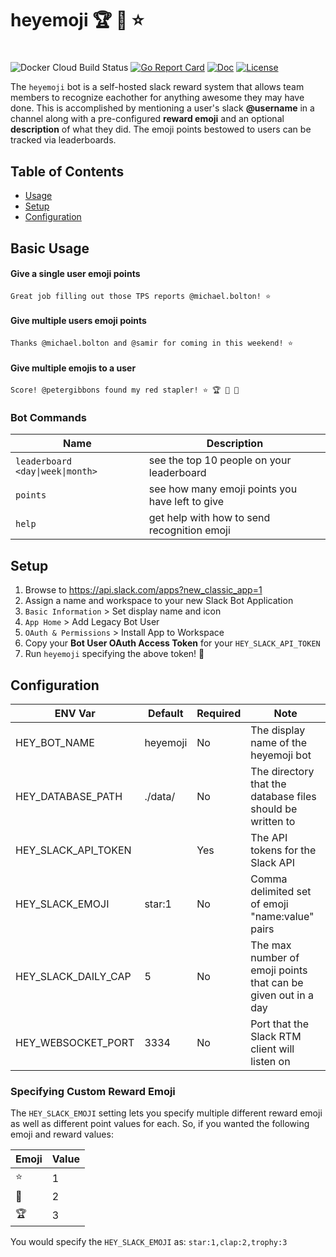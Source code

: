 # heyemoji 🏆 👏 ⭐
# 

![Docker Cloud Build Status](https://img.shields.io/docker/cloud/build/mmcdole/heyemoji) [![Go Report Card](https://goreportcard.com/badge/github.com/mmcdole/heyemoji)](https://goreportcard.com/report/github.com/mmcdole/heyemoji) [![Doc](https://godoc.org/github.com/mmcdole/heyemoji?status.svg)](http://godoc.org/github.com/mmcdole/heyemoji) [![License](http://img.shields.io/:license-mit-blue.svg)](http://doge.mit-license.org)

The `heyemoji` bot is a self-hosted slack reward system that allows team members to recognize eachother for anything awesome they may have done.  This is accomplished by mentioning a user's slack **@username** in a channel along with a pre-configured **reward emoji** and an optional **description** of what they did.  The emoji points bestowed to users can be tracked via leaderboards.

## Table of Contents

- [Usage](#basic-usage)
- [Setup](#setup)
- [Configuration](#configuration)

## Basic Usage

#### Give a single user emoji points 

`Great job filling out those TPS reports @michael.bolton! ⭐` 

#### Give multiple users emoji points

`Thanks @michael.bolton and @samir for coming in this weekend! ⭐`

#### Give multiple emojis to a user

`Score! @petergibbons found my red stapler! ⭐ 🏆 👏 👏 `

### Bot Commands

| Name                   | Description                                                |
|------------------------------------------|------------------------------------------------------------|
| `leaderboard <day\|week\|month>`           | see the top 10 people on your leaderboard                  |
| `points`                                 | see how many emoji points you have left to give            |
| `help`                                   | get help with how to send recognition emoji                |

## Setup

1. Browse to https://api.slack.com/apps?new_classic_app=1
2. Assign a name and workspace to your new Slack Bot Application
3. `Basic Information` > Set display name and icon
4. `App Home` > Add Legacy Bot User
5. `OAuth & Permissions` > Install App to Workspace
6. Copy your **Bot User OAuth Access Token** for your `HEY_SLACK_API_TOKEN`
7. Run `heyemoji` specifying the above token! 🎉

## Configuration

| ENV Var             | Default  | Required | Note                                                          |
|---------------------|----------|----------|---------------------------------------------------------------|
| HEY_BOT_NAME        | heyemoji | No       | The display name of the heyemoji bot                          |
| HEY_DATABASE_PATH   | ./data/  | No       | The directory that the database files should be written to    |
| HEY_SLACK_API_TOKEN |          | Yes      | The API tokens for the Slack API                              |
| HEY_SLACK_EMOJI     | star:1   | No       | Comma delimited set of emoji "name:value" pairs               |
| HEY_SLACK_DAILY_CAP | 5        | No       | The max number of emoji points that can be given out in a day |
| HEY_WEBSOCKET_PORT  | 3334     | No       | Port that the Slack RTM client will listen on                 |


### Specifying Custom Reward Emoji

The `HEY_SLACK_EMOJI` setting lets you specify multiple different reward emoji as well as different point values for each. So, if you wanted the following emoji and reward values:

| Emoji         | Value  |
|---------------|--------|
| ⭐             | 1      |
| 👏             | 2      |
| 🏆             | 3      |

You would specify the `HEY_SLACK_EMOJI` as: `star:1,clap:2,trophy:3`

